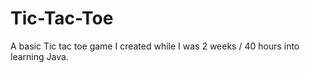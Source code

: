 # Tic-Tac-Toe
A basic Tic tac toe game I created while I was 2 weeks / 40 hours into learning Java. 
